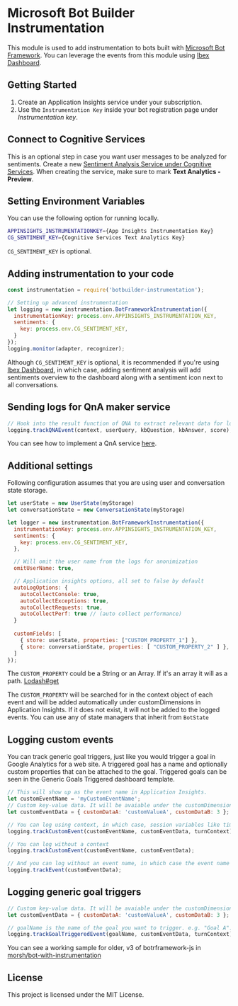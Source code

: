 # Microsoft Bot Builder Instrumentation
This module is used to add instrumentation to bots built with [Microsoft Bot Framework](https://dev.botframework.com/).
You can leverage the events from this module using [Ibex Dashboard](https://github.com/CatalystCode/ibex-dashboard).

## Getting Started

1. Create an Application Insights service under your subscription.
2. Use the `Instrumentation Key` inside your bot registration page under _Instrumentation key_.


## Connect to Cognitive Services
This is an optional step in case you want user messages to be analyzed for sentiments.
Create a new [Sentiment Analysis Service under Cognitive Services](https://www.microsoft.com/cognitive-services/en-us/text-analytics-api).
When creating the service, make sure to mark **Text Analytics - Preview**.

## Setting Environment Variables
You can use the following option for running locally.

```bash
APPINSIGHTS_INSTRUMENTATIONKEY={App Insights Instrumentation Key}
CG_SENTIMENT_KEY={Cognitive Services Text Analytics Key}
```

`CG_SENTIMENT_KEY` is optional.

## Adding instrumentation to your code

```js
const instrumentation = require('botbuilder-instrumentation');

// Setting up advanced instrumentation
let logging = new instrumentation.BotFrameworkInstrumentation({ 
  instrumentationKey: process.env.APPINSIGHTS_INSTRUMENTATION_KEY,
  sentiments: {
    key: process.env.CG_SENTIMENT_KEY,
  }
});
logging.monitor(adapter, recognizer);
``` 

Although `CG_SENTIMENT_KEY` is optional, it is recommended if you're using [Ibex Dashboard](https://github.com/CatalystCode/ibex-dashboard), in which case, adding sentiment analysis will add sentiments overview to the dashboard along with a sentiment icon next to all conversations.

## Sending logs for QnA maker service

```js
// Hook into the result function of QNA to extract relevant data for logging.
logging.trackQNAEvent(context, userQuery, kbQuestion, kbAnswer, score);
```

You can see how to implement a QnA service [here](https://github.com/Microsoft/BotBuilder-CognitiveServices/tree/master/Node/samples/QnAMakerWithFunctionOverrides).

## Additional settings

Following configuration assumes that you are using user and conversation state storage.

```js
let userState = new UserState(myStorage)
let conversationState = new ConversationState(myStorage)
```

```js
let logger = new instrumentation.BotFrameworkInstrumentation({
  instrumentationKey: process.env.APPINSIGHTS_INSTRUMENTATION_KEY,
  sentiments: {
    key: process.env.CG_SENTIMENT_KEY,
  },

  // Will omit the user name from the logs for anonimization
  omitUserName: true,

  // Application insights options, all set to false by default
  autoLogOptions: { 
    autoCollectConsole: true,
    autoCollectExceptions: true,
    autoCollectRequests: true,
    autoCollectPerf: true // (auto collect performance)
  }
  
  customFields: [
    { store: userState, properties: ["CUSTOM_PROPERTY_1"] },
    { store: conversationState, properties: [ "CUSTOM_PROPERTY_2" ] },
  ]
});
```

The `CUSTOM_PROPERTY` could be a String or an Array. If it's an array it will as a path. [Lodash#get](https://lodash.com/docs#get)

The `CUSTOM_PROPERTY` will be searched for in the context object of each event and will be added automatically under customDimensions in Application Insights.
If it does not exist, it will not be added to the logged events.
You can use any of state managers that inherit from `BotState`

## Logging custom events

You can track generic goal triggers, just like you would trigger a goal in Google Analytics for a web site. A triggered goal has a name and
optionally custom properties that can be attached to the goal. Triggered goals can be seen in the Generic Goals Triggered dashboard template.

```js
// This will show up as the event name in Application Insights.
let customEventName = 'myCustomEventName';
// Custom key-value data. It will be avaiable under the customDimensions column in Application Insights.
let customEventData = { customDataA: 'customValueA', customDataB: 3 };

// You can log using context, in which case, session variables like timespan, userId etc will also be logged
logging.trackCustomEvent(customEventName, customEventData, turnContext);

// You can log without a context
logging.trackCustomEvent(customEventName, customEventData);

// And you can log without an event name, in which case the event name will be 'MBFEvent.CustomEvent'
logging.trackEvent(customEventData);
```

## Logging generic goal triggers

```js
// Custom key-value data. It will be avaiable under the customDimensions column in Application Insights.
let customEventData = { customDataA: 'customValueA', customDataB: 3 };

// goalName is the name of the goal you want to trigger. e.g. "Goal A". You log using context, in which case, variables like timespan, userId etc will also be logged
logging.trackGoalTriggeredEvent(goalName, customEventData, turnContext); 

```

You can see a working sample for older, v3 of botrframework-js in [morsh/bot-with-instrumentation](https://github.com/morsh/bot-with-instrumentation)

## License
This project is licensed under the MIT License.
